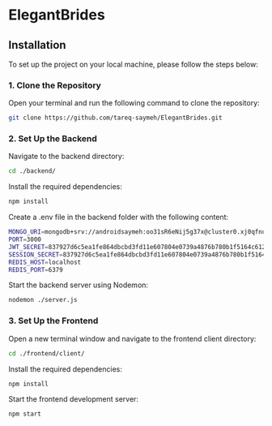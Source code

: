 # ElegantBrides

## Installation

To set up the project on your local machine, please follow the steps below:

### 1. Clone the Repository


Open your terminal and run the following command to clone the repository:

```bash
git clone https://github.com/tareq-saymeh/ElegantBrides.git
```
### 2. Set Up the Backend

Navigate to the backend directory:
```bash
cd ./backend/
```
Install the required dependencies:
```bash
npm install
```
Create a .env file in the backend folder with the following content:
```bash
MONGO_URI=mongodb+srv://androidsaymeh:oo31sR6eNij5g37x@cluster0.xj0qfnu.mongodb.net/?retryWrites=true&w=majority&appName=Cluster0
PORT=3000
JWT_SECRET=837927d6c5ea1fe864dbcbd3fd11e607804e0739a4876b780b1f5164c6128304
SESSION_SECRET=837927d6c5ea1fe864dbcbd3fd11e607804e0739a4876b780b1f5164c6128304
REDIS_HOST=localhost
REDIS_PORT=6379
```
Start the backend server using Nodemon:
```bash
nodemon ./server.js
```
### 3. Set Up the Frontend
Open a new terminal window and navigate to the frontend client directory:
```bash
cd ./frontend/client/
```
Install the required dependencies:
```bash
npm install
```
Start the frontend development server:
```bash
npm start
```




